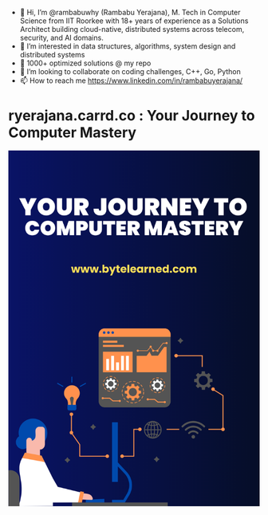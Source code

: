 - 👋 Hi, I’m @rambabuwhy  (Rambabu Yerajana), M. Tech in Computer Science from IIT Roorkee with 18+ years of experience as a Solutions Architect building cloud-native, distributed systems across telecom, security, and AI domains.
- 👀 I’m interested in data structures, algorithms, system design and  distributed systems
- 🌱 1000+ optimized solutions @ my repo
- 💞️ I’m looking to collaborate on coding challenges, C++, Go, Python
- 📫 How to reach me https://www.linkedin.com/in/rambabuyerajana/

<h1> ryerajana.carrd.co : Your Journey to Computer Mastery<br></h1>

![Model](https://github.com/rambabuwhy/rambabuwhy/blob/main/Innovation%20Technology.png)
<br></br>
<!---
rambabuwhy/rambabuwhy is a ✨ special ✨ repository because its `README.md` (this file) appears on your GitHub profile.
You can click the Preview link to take a look at your changes.
--->
